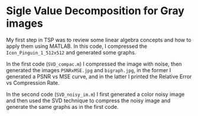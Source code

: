 # Sigle Value Decomposition for Gray images

My first step in TSP was to review some linear algebra concepts and how to 
apply them using MATLAB. In this code, I compressed the 
`Icon_Pinguin_1_512x512` and generated some graphs.

In the first code (`SVD_compac.m`) I compressed the image with noise, then 
generated the images `PSNRxMSE.jpg` and `bigraph.jpg`, in the former I 
generated a PSNR vs MSE curve, and in the latter I printed the Relative 
Error vs Compression Rate.

In the second code (`SVD_noisy_im.m`) I first generated a color noisy image
 and then used the SVD technique to compress the noisy image and generate 
the same graphs as in the first code.